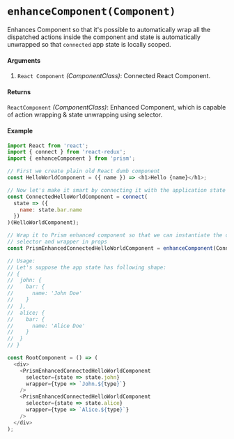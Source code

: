 # `enhanceComponent(Component)`

Enhances Component so that it's possible to automatically wrap all the dispatched actions inside the component and state is automatically unwrapped so that `connected` app state is locally scoped.

#### Arguments

1. `React Component` *(ComponentClass)*: Connected React Component.

#### Returns

`ReactComponent` *(ComponentClass)*: Enhanced Component, which is capable of action wrapping & state unwrapping using selector.

#### Example

```js
import React from 'react';
import { connect } from 'react-redux';
import { enhanceComponent } from 'prism';

// First we create plain old React dumb component
const HelloWorldComponent = ({ name }) => <h1>Hello {name}</h1>;

// Now let's make it smart by connecting it with the application state
const ConnectedHelloWorldComponent = connect(
  state => ({
    name: state.bar.name
  })
)(HelloWorldComponent);

// Wrap it to Prism enhanced component so that we can instantiate the component by providing
// selector and wrapper in props
const PrismEnhancedConnectedHelloWorldComponent = enhanceComponent(ConnectedHelloWorldComponent);

// Usage:
// Let's suppose the app state has following shape:
// {
//  john: {
//    bar: {
//      name: 'John Doe'
//    }
//  },
//  alice; {
//    bar: {
//      name: 'Alice Doe'
//    }
//  }
// }

const RootComponent = () => (
  <div>
    <PrismEnhancedConnectedHelloWorldComponent
      selector={state => state.john}
      wrapper={type => `John.${type}`}
    />
    <PrismEnhancedConnectedHelloWorldComponent
      selector={state => state.alice}
      wrapper={type => `Alice.${type}`}
    />
  </div>
);
```